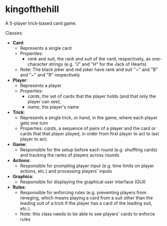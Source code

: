 # kingofthehill
A 5-player trick-based card game.

Classes:
- **Card**:
    - Represents a single card
    - Properties:
        - _rank_ and _suit_, the rank and suit of the card, respectively, as one-character strings (e.g. "J" and "H" for the Jack of Hearts)
    - Note: The black joker and red joker have rank and suit "~" and "B" and "~" and "R" respectively
- **Player**:
    - Represents a player
    - Properties:
        - _cards_, the set of cards that the player holds (and that only the player can see);
        - _name_, the player's name
- **Trick**:
    - Represents a single trick, or hand, in the game, where each player gets one turn
    - Properties: _cards_, a sequence of pairs of a player and the card or cards that that player played, in order from first player to act to last player to act;
- **Game**:
    - Responsible for the setup before each round (e.g. shuffling cards) and tracking the ranks of players across rounds
- **Actions**:
    - Responsible for prompting player input (e.g. time limits on player actions, etc.) and processing players' inputs
- **Graphics**:
    - Responsible for displaying the graphical user interface (GUI)
- **Rules**:
    - Responsible for enforcing rules (e.g. preventing players from reneging, which means playing a card from a suit other than the leading suit of a trick if the player has a card of the leading suit, etc.).
    - Note: this class needs to be able to see players' cards to enforce rules
